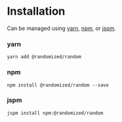 # Installation

Can be managed using
[yarn](https://yarnpkg.com/en/docs),
[npm](https://docs.npmjs.com),
or [jspm](https://jspm.org/docs).


### yarn
```terminal
yarn add @randomized/random
```

### npm
```terminal
npm install @randomized/random --save
```

### jspm
```terminal
jspm install npm:@randomized/random
```
